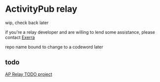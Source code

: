 <!-- # Elysia with Bun runtime -->

<!-- ## Getting Started
To get started with this template, simply paste this command into your terminal:
```bash
bun create elysia ./elysia-example
```

## Development
To start the development server run:
```bash
bun run dev
```

Open http://localhost:3000/ with your browser to see the result. -->

# ActivityPub relay

wip, check back later

if you're a relay developer and are willing to lend some assistance, please contact [Exerra](https://exerra.xyz)

repo name bound to change to a codeword later

## todo

[AP Relay TODO project](https://github.com/users/Exerra/projects/8)

